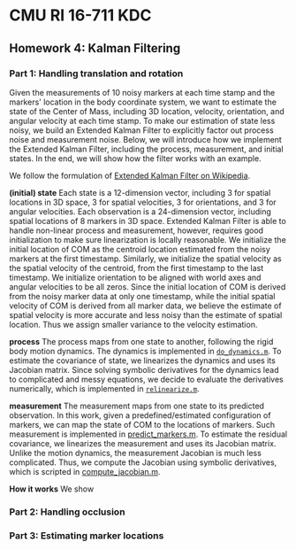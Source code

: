# CMU RI 16-711 KDC 
## Homework 4: Kalman Filtering 

### Part 1: Handling translation and rotation
Given the measurements of 10 noisy markers at each time stamp and the markers' location in the body coordinate system, we want to estimate the state of the Center of Mass, including 3D location, velocity, orientation, and angular velocity at each time stamp. To make our estimation of state less noisy, we build an Extended Kalman Filter to explicitly factor out process noise and measurement noise. Below, we will introduce how we implement the Extended Kalman Filter, including the process, measurement, and initial states. In the end, we will show how the filter works with an example. 

We follow the formulation of [Extended Kalman Filter on Wikipedia](https://en.wikipedia.org/wiki/Extended_Kalman_filter). 

**(initial) state** Each state is a 12-dimension vector, including 3 for spatial locations in 3D space, 3 for spatial velocities, 3 for orientations, and 3 for angular velocities. Each observation is a 24-dimension vector, including spatial locations of 8 markers in 3D space. Extended Kalman Filter is able to handle non-linear process and measurement, however, requires good initialization to make sure linearization is locally reasonable. We initialize the initial location of COM as the centroid location estimated from the noisy markers at the first timestamp. Similarly, we initialize the spatial velocity as the spatial velocity of the centroid, from the first timestamp to the last timestamp. We initialize orientation to be aligned with world axes and angular velocities to be all zeros. Since the initial location of COM is derived from the noisy marker data at only one timestamp, while the initial spatial velocity of COM is derived from all marker data, we believe the estimate of spatial velocity is more accurate and less noisy than the estimate of spatial location. Thus we assign smaller variance to the velocity estimation. 

**process** The process maps from one state to another, following the rigid body motion dynamics. The dynamics is implemented in [`do_dynamics.m`](https://github.com/peiyunh/kalman_filter/blob/master/do_dynamics.m). To estimate the covariance of state, we linearizes the dynamics and uses its Jacobian matrix. Since solving symbolic derivatives for the dynamics lead to complicated and messy equations, we decide to evaluate the derivatives numerically, which is implemented in [`relinearize.m`](https://github.com/peiyunh/kalman_filter/blob/master/relinearize.m). 

**measurement** The measurement maps from one state to its predicted observation. In this work, given a predefined/estimated configuration of markers, we can map the state of COM to the locations of markers. Such measurement is implemented in [predict_markers.m](https://github.com/peiyunh/kalman_filter/blob/master/predict_markers.m). To estimate the residual covariance, we linearizes the measurement and uses its Jacobian matrix. Unlike the motion dynamics, the measurement Jacobian is much less complicated. Thus, we compute the Jacobian using symbolic derivatives, which is scripted in [compute_jacobian.m](https://github.com/peiyunh/kalman_filter/blob/master/compute_jacobian.m). 

**How it works** We show 

### Part 2: Handling occlusion 

### Part 3: Estimating marker locations
